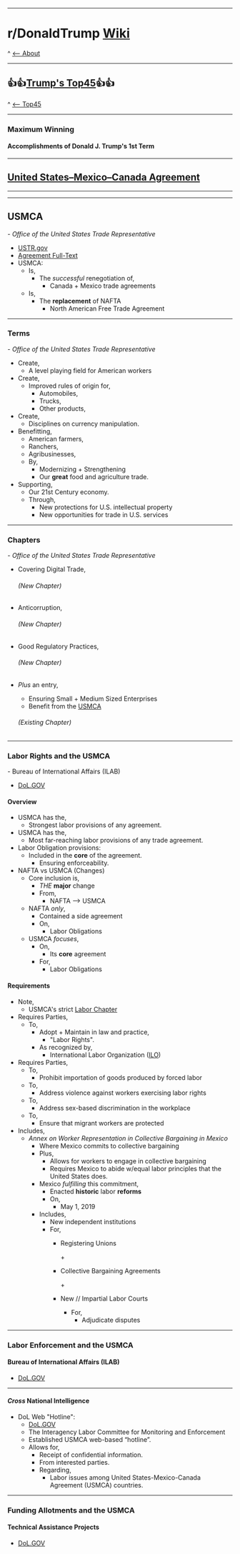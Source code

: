 -----

# **r/DonaldTrump [Wiki](https://www.reddit.com/r/DonaldTrump/wiki/index)**

^ [<-- About](https://www.reddit.com/r/DonaldTrump/wiki/donaldtrump)

-----

## 👍👍[Trump's Top45](https://www.reddit.com/r/donaldtrump/wiki/top45)👍👍

^ [<-- Top45](https://www.reddit.com/r/donaldtrump/wiki/top45)

-----

### Maximum Winning

#### Accomplishments of Donald J. Trump's __1st__ Term

-----

## [United States–Mexico–Canada Agreement](https://ustr.gov/usmca)

-----

[//]:# 'Dev'

[//]:# 'Sourcing Standards for Wiki Page'
[//]:# '0000-00-00_0000'
[//]:# 'Top Lvl Domain of Site Archived'
[//]:# 'Title of Page'
[//]:# 'Archive Finished'
[//]:# 'Archive In Progress (If Applicable)'

[//]:# 'Dev'

-----

## USMCA
\- _Office of the United States Trade Representative_

- [USTR.gov](https://ustr.gov/trade-agreements/free-trade-agreements/united-states-mexico-canada-agreement)
- [Agreement Full-Text](https://ustr.gov/trade-agreements/free-trade-agreements/united-states-mexico-canada-agreement/agreement-between)
- USMCA:
  - Is,
    - The _successful_ renegotiation of,
      - Canada + Mexico trade agreements
  - Is,
    - The __replacement__ of NAFTA 
      - North American Free Trade Agreement

------

### Terms
\- _Office of the United States Trade Representative_

* Create,
  * A level playing field for American workers
* Create,
  * Improved rules of origin for,
    * Automobiles, 
    * Trucks, 
    * Other products, 
* Create,
  * Disciplines on currency manipulation.
* Benefitting,
  * American farmers,
  * Ranchers,
  * Agribusinesses,
  * By,
    * Modernizing + Strengthening 
    * Our __great__ food and agriculture trade.
* Supporting,
  * Our 21st Century economy.
  * Through, 
    * New protections for U.S. intellectual property
    * New opportunities for trade in U.S. services

-----

### Chapters
\- _Office of the United States Trade Representative_

* Covering Digital Trade,
  
  ###### (New Chapter)

* Anticorruption,

  ###### (New Chapter)

* Good Regulatory Practices,  
  
  ###### (New Chapter)

* _Plus_ an entry,  
  * Ensuring Small + Medium Sized Enterprises
  * Benefit from the [USMCA](https://ustr.gov/trade-agreements/free-trade-agreements/united-states-mexico-canada-agreement)    

  ###### (Existing Chapter)

------

### Labor Rights and the USMCA
\- Bureau of International Affairs (ILAB)

- [DoL.GOV](https://www.dol.gov/agencies/ilab/our-work/trade/labor-rights-usmca)

#### Overview

- USMCA has the,
  - Strongest labor provisions of any agreement.
- USMCA has the,
  - Most far-reaching labor provisions of any trade agreement.
- Labor Obligation provisions:
  - Included in the __core__ of the agreement.
    - Ensuring enforceability.
- NAFTA vs USMCA (Changes)
  - Core inclusion is,
    - _THE_ __major__ change
    - From,
      - NAFTA --> USMCA
  - NAFTA _only_,
    - Contained a side agreement
    - On,
      - Labor Obligations
  - USMCA _focuses_,
    - On,
      - Its __core__ agreement
    - For,
        - Labor Obligations

#### Requirements

- Note,
  - USMCA's strict [Labor Chapter](https://ustr.gov/sites/default/files/files/agreements/FTA/USMCA/Text/23-Labor.pdf)
- Requires Parties,
  - To,
    - Adopt + Maintain in law and practice,
      - "Labor Rights".
    - As recognized by,
      - International Labor Organization ([ILO](https://www.ilo.org/))
- Requires Parties, 
  - To,
    - Prohibit importation of goods produced by forced labor
  - To,
    - Address violence against workers exercising labor rights
  - To,
    - Address sex-based discrimination in the workplace
  - To,
    - Ensure that migrant workers are protected
- Includes,
  - _Annex on Worker Representation in Collective Bargaining in Mexico_
    - Where Mexico commits to collective bargaining
    - Plus,
      - Allows for workers to engage in collective bargaining
      - Requires Mexico to abide w/equal labor principles that the United States does.
    - Mexico _fulfilling_ this commitment, 
      - Enacted __historic__ labor __reforms__
      - On,
        - May 1, 2019
    - Includes,
      - New independent institutions
      - For,
        - Registering Unions 
        
          \+
        
        - Collective Bargaining Agreements

          \+
        
        - New // Impartial Labor Courts
          - For,
            - Adjudicate disputes

-----

### Labor Enforcement and the USMCA

#### Bureau of International Affairs (ILAB)

  - [DoL.GOV](https://www.dol.gov/agencies/ilab)

-----

#### _Cross_ National Intelligence

* DoL Web "Hotline":
  * [DoL.GOV](https://www.dol.gov/agencies/ilab/our-work/trade/labor-rights-usmca/hotline)
  * The Interagency Labor Committee for Monitoring and Enforcement
  * Established USMCA web-based “hotline”. 
  * Allows for, 
    * Receipt of confidential information. 
    * From interested parties.
    * Regarding,
      * Labor issues among United States-Mexico-Canada Agreement (USMCA) countries.

-----

### Funding Allotments and the USMCA

#### Technical Assistance Projects
  
  - [DoL.GOV](https://www.dol.gov/agencies/ilab/project/keyword/USMCA%20Technical%20Assistance)